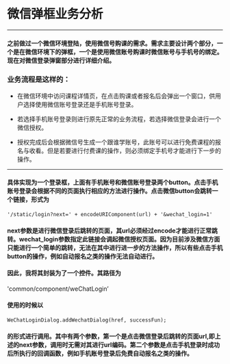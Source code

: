 # 微信弹框业务分析
---
#### 之前做过一个微信环境登陆，使用微信号购课的需求。需求主要设计两个部分，一个是在微信环境下的弹框，一个是使用微信账号购课时微信账号与手机号的绑定。现在对微信登录弹窗部分进行详细介绍。

### 业务流程是这样的：

* 在微信环境中访问课程详情页，在点击购课或者报名后会弹出一个窗口，供用户选择使用微信账号登录还是手机账号登录。

* 若选择手机账号登录则进行原先正常的业务流程，若选择微信登录会进行一个微信授权。

* 授权完成后会根据微信号生成一个跟谁学账号，此账号可以进行免费课程的报名与收看。但是若要进行付费课的操作，则必须绑定手机号才能进行下一步的操作。

---
#### 具体实现为一个登录框，上面有手机账号和微信账号登录两个button。点击手机账号登录会根据不同的页面执行相应的方法进行操作。点击微信button会跳转一个链接，形式为
    '/static/login?next=' + encodeURIComponent(url) + '&wechat_login=1'
#### next参数是进行微信登录后跳转的页面，其url必须经过encode才能进行正常跳转。wechat_login参数指定此链接会调起微信授权页面。因为目前涉及微信方面只能进行一个简单的跳转，无法在其中进行进一步的方法操作，所以有些点击手机button的操作，例如自动报名之类的操作无法自动进行。
#### 因此，我将其封装为了一个控件。其路径为
'common/component/weChatLogin’
#### 使用的时候以
    WeChatLoginDialog.addWechatDialog(href, successFun);
#### 的形式进行调用。其中有两个参数，第一个是点击微信登录后跳转的页面url,即上述的next参数，调用时无需对其进行url编码。第二个参数是点击手机登录时成功后所执行的回调函数，例如手机账号登录后免费自动报名之类的操作。